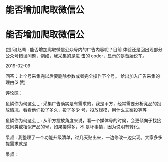 # 能否增加爬取微信公

# 能否增加爬取微信公

(提问)赵骞 : 能否增加爬取微信公众号内的广告内容呢？目前 体验还是回出现部分公众号错误问题，例如，我采集的是进 击的 coder，显示的是备胎说车。

2019-02-09

回答：上个号采集完以后要删除参数或者完全操作下个号。 给出加入广告采集的理由(2 赞)

评论区：

鱼鳞你为何这么 _ : 采集广告确实是有需求的，我是甲方，经常需要分析竞品的投放情况，看看他们投了多久，投了多少 号，投放规模，用什么文案投等等

鱼鳞你为何这么 _ : 从甲方投放角度来说，看一个媒体号的时候，会更倾向于找接过同类或相似产品的号，如果接得多，不 是坏事情，因为说明有转化。

呆叔 : 我整理了一个功能升级清单，过几天贴出来，一边修改一边实现。大家多多提需求就是

呆叔 :